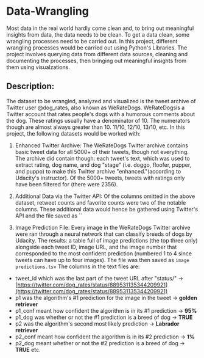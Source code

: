 # Data-Wrangling
Most data in the real world hardly come clean and, to bring out meaningful insights from data, the data needs to be clean. To get a data clean, some wrangling processes need  to be carried out. In this project, different wrangling processes would be carried out using Python's Libraries. The project involves querying data from different data sources, cleaning and documenting the processes, then bringing out meaningful insights from them using visualzations.
## Description:
The dataset to be wrangled, analyzed and visualized is the tweet archive of Twitter user @dog_rates, also known as WeRateDogs.
WeRateDogsis a Twitter account that rates people's dogs with a humorous comments about the dog. These ratings usually have a denominator of 10. The numerators though are almost always greater than 10. 11/10, 12/10, 13/10, etc.
In this project, the following datasets would be worked with: 
1. Enhanced Twitter Archive: 
The WeRateDogs Twitter archive contains basic tweet data for all 5000+ of their tweets, though not everything. The archive did contain though: each tweet's text, which was used to extract rating, dog name, and dog "stage" (i.e. doggo, floofer, pupper, and puppo) to make this Twitter archive "enhanced."(according to Udacity's instructor). Of the 5000+ tweets, tweets with ratings only have been filtered for (there were 2356).

2. Additional Data via the Twitter API:
Of the columns omitted in the above dataset, retweet counts and favorite counts were two of the notable columns. These additional data would hence be gathered using Twitter's API and the file saved as ``

3. Image Prediction File:
Every image in the WeRateDogs Twitter archive were ran through a neural network that can classify breeds of dogs by Udacity. The results: a table full of image predictions (the top three only) alongside each tweet ID, image URL, and the image number that corresponded to the most confident prediction (numbered 1 to 4 since tweets can have up to four images). The file was then saved as `image predictions.tsv`
The columns in the text files are:
* tweet_id which was the last part of the tweet URL after "status/" → [https://twitter.com/dog_rates/status/889531135344209921](https://twitter.com/dog_rates/status/889531135344209921)
* p1 was the algorithm's #1 prediction for the image in the tweet → **golden retriever**
* p1_conf meant how confident the algorithm is in its #1 prediction → **95%**
* p1_dog was whether or not the #1 prediction is a breed of dog → **TRUE**
* p2 was the algorithm's second most likely prediction → **Labrador retriever**
* p2_conf meant how confident the algorithm is in its #2 prediction → **1%**
* p2_dog meant whether or not the #2 prediction is a breed of dog → **TRUE**
etc.
